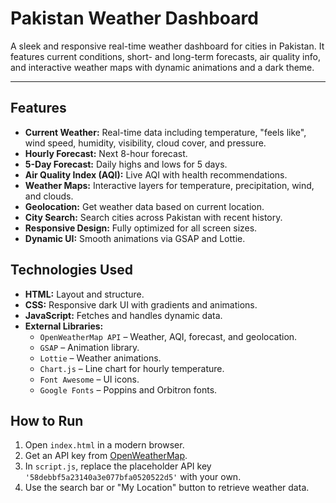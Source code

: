 # Pakistan Weather Dashboard

A sleek and responsive real-time weather dashboard for cities in Pakistan. It features current conditions, short- and long-term forecasts, air quality info, and interactive weather maps with dynamic animations and a dark theme.

---

## Features

- **Current Weather:** Real-time data including temperature, "feels like", wind speed, humidity, visibility, cloud cover, and pressure.
- **Hourly Forecast:** Next 8-hour forecast.
- **5-Day Forecast:** Daily highs and lows for 5 days.
- **Air Quality Index (AQI):** Live AQI with health recommendations.
- **Weather Maps:** Interactive layers for temperature, precipitation, wind, and clouds.
- **Geolocation:** Get weather data based on current location.
- **City Search:** Search cities across Pakistan with recent history.
- **Responsive Design:** Fully optimized for all screen sizes.
- **Dynamic UI:** Smooth animations via GSAP and Lottie.

## Technologies Used

- **HTML:** Layout and structure.
- **CSS:** Responsive dark UI with gradients and animations.
- **JavaScript:** Fetches and handles dynamic data.
- **External Libraries:**
  - `OpenWeatherMap API` – Weather, AQI, forecast, and geolocation.
  - `GSAP` – Animation library.
  - `Lottie` – Weather animations.
  - `Chart.js` – Line chart for hourly temperature.
  - `Font Awesome` – UI icons.
  - `Google Fonts` – Poppins and Orbitron fonts.

## How to Run

1. Open `index.html` in a modern browser.
2. Get an API key from [OpenWeatherMap](https://openweathermap.org/).
3. In `script.js`, replace the placeholder API key `'58debbf5a23140a3e077bfa0520522d5'` with your own.
4. Use the search bar or "My Location" button to retrieve weather data.

